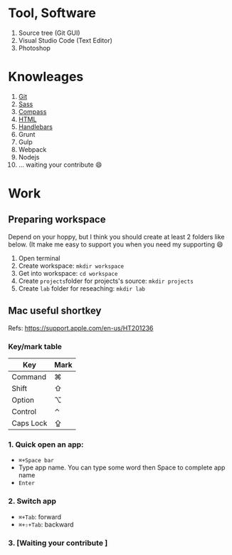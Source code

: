 # Tool, Software

1. Source tree (Git GUI)
2. Visual Studio Code (Text Editor)
3. Photoshop

# Knowleages 

1. [Git](https://github.com/riv-dev/git)
2. [Sass](https://github.com/riv-dev/sass)
2. [Compass](https://github.com/riv-dev/compass)
3. [HTML](https://github.com/riv-dev/html)
4. [Handlebars](https://github.com/riv-dev/handlebars)
5. Grunt
6. Gulp
7. Webpack
8. Nodejs
9. ... waiting your contribute :smile: 

# Work

## Preparing workspace

Depend on your hoppy, but I think you should create at least 2 folders like below. (It make me easy to support you when you need my supporting :smile: 

1. Open terminal 
2. Create workspace: `mkdir workspace`
3. Get into workspace: `cd workspace`
4. Create `projects`folder for projects's source:  `mkdir projects`
5. Create `lab` folder for reseaching:     `mkdir lab`

## Mac useful shortkey 

Refs: https://support.apple.com/en-us/HT201236

### Key/mark table 

| Key       | Mark |
|-----------|------|
| Command   | ⌘    |
| Shift     | ⇧    |
| Option    | ⌥    |
| Control   | ⌃    |
| Caps Lock | ⇪    |

### 1. Quick open an app: 
- `⌘+Space bar`
- Type app name. You can type some word then Space to complete app name 
- `Enter` 

### 2. Switch app 

- `⌘+Tab`: forward 
- `⌘+⇧+Tab`:  backward

### 3. [Waiting your contribute ]




